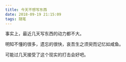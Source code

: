 ```yaml
---
title: 今天不想写东西
date: 2018-09-19 21:15:09
tags: 随笔
---
```


事实上，最近几天写东西的动力都不大。

明知不懂的很多，遗忘的很快，哀吾生之须臾而记忆如咸鱼。

可能过几天接受了这个现实的打击会好吧。